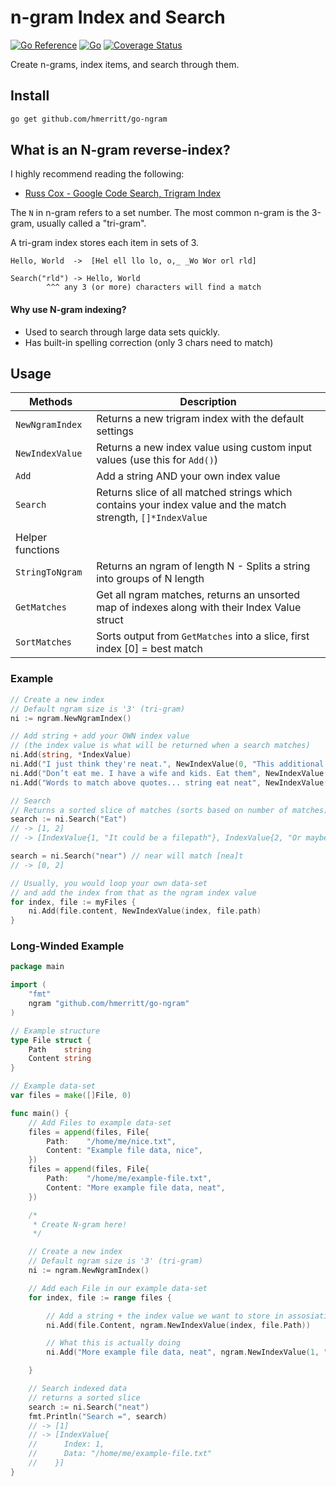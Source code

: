 # n-gram Index and Search

[![Go Reference](https://pkg.go.dev/badge/github.com/hmerritt/go-ngram.svg)](https://pkg.go.dev/github.com/hmerritt/go-ngram) [![Go](https://github.com/hmerritt/go-ngram/actions/workflows/go.yml/badge.svg)](https://github.com/hmerritt/go-ngram/actions/workflows/go.yml) [![Coverage Status](https://coveralls.io/repos/github/hmerritt/go-ngram/badge.svg?branch=master)](https://coveralls.io/github/hmerritt/go-ngram?branch=master&kill_cache=1)

Create n-grams, index items, and search through them.

## Install

```bash
go get github.com/hmerritt/go-ngram
```

## What is an N-gram reverse-index?

I highly recommend reading the following:

-   [Russ Cox - Google Code Search, Trigram Index](https://swtch.com/~rsc/regexp/regexp4.html)

The `N` in n-gram refers to a set number. The most common n-gram is the 3-gram, usually called a "tri-gram".

A tri-gram index stores each item in sets of 3.

```
Hello, World  ->  [Hel ell llo lo, o,_ _Wo Wor orl rld]

Search("rld") -> Hello, World
        ^^^ any 3 (or more) characters will find a match
```

#### Why use N-gram indexing?

-   Used to search through large data sets quickly.
-   Has built-in spelling correction (only 3 chars need to match)

## Usage

| Methods          | Description                                                                                                  |
| ---------------- | ------------------------------------------------------------------------------------------------------------ |
| `NewNgramIndex`  | Returns a new trigram index with the default settings                                                        |
| `NewIndexValue`  | Returns a new index value using custom input values (use this for `Add()`)                                   |
| `Add`            | Add a string AND your own index value                                                                        |
| `Search`         | Returns slice of all matched strings which contains your index value and the match strength, `[]*IndexValue` |
|                  |                                                                                                              |
| Helper functions |                                                                                                              |
| `StringToNgram`  | Returns an ngram of length N - Splits a string into groups of N length                                       |
| `GetMatches`     | Get all ngram matches, returns an unsorted map of indexes along with their Index Value struct                |
| `SortMatches`    | Sorts output from `GetMatches` into a slice, first index [0] = best match                                    |

### Example

```go
// Create a new index
// Default ngram size is '3' (tri-gram)
ni := ngram.NewNgramIndex()

// Add string + add your OWN index value
// (the index value is what will be returned when a search matches)
ni.Add(string, *IndexValue)
ni.Add("I just think they're neat.", NewIndexValue(0, "This additional index string can be anything"))
ni.Add("Don’t eat me. I have a wife and kids. Eat them", NewIndexValue(1, "It could be a filepath"))
ni.Add("Words to match above quotes... string eat neat", NewIndexValue(2, "Or maybe a URL"))

// Search
// Returns a sorted slice of matches (sorts based on number of matches)
search := ni.Search("Eat")
// -> [1, 2]
// -> [IndexValue{1, "It could be a filepath"}, IndexValue{2, "Or maybe a URL"}]

search = ni.Search("near") // near will match [nea]t
// -> [0, 2]

// Usually, you would loop your own data-set
// and add the index from that as the ngram index value
for index, file := myFiles {
	ni.Add(file.content, NewIndexValue(index, file.path)
}
```

### Long-Winded Example

```go
package main

import (
	"fmt"
	ngram "github.com/hmerritt/go-ngram"
)

// Example structure
type File struct {
	Path    string
	Content string
}

// Example data-set
var files = make([]File, 0)

func main() {
	// Add Files to example data-set
	files = append(files, File{
		Path:    "/home/me/nice.txt",
		Content: "Example file data, nice",
	})
	files = append(files, File{
		Path:    "/home/me/example-file.txt",
		Content: "More example file data, neat",
	})

	/*
	 * Create N-gram here!
	 */

	// Create a new index
	// Default ngram size is '3' (tri-gram)
	ni := ngram.NewNgramIndex()

	// Add each File in our example data-set
	for index, file := range files {

		// Add a string + the index value we want to store in assosiation with the input string
		ni.Add(file.Content, ngram.NewIndexValue(index, file.Path))

		// What this is actually doing
		ni.Add("More example file data, neat", ngram.NewIndexValue(1, "/home/me/example-file.txt"))

	}

	// Search indexed data
	// returns a sorted slice
	search := ni.Search("neat")
	fmt.Println("Search =", search)
	// -> [1]
	// -> [IndexValue{
	//      Index: 1,
	//      Data: "/home/me/example-file.txt"
	//    }]
}
```
